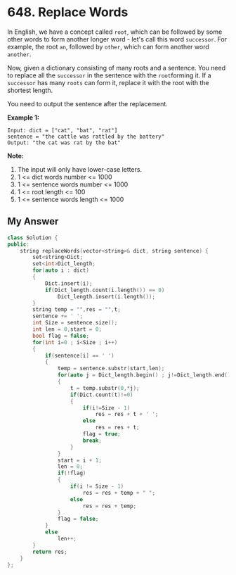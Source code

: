 # 648. Replace Words

In English, we have a concept called `root`, which can be followed by some other words to form another longer word - let's call this word `successor`. For example, the root `an`, followed by `other`, which can form another word `another`.

Now, given a dictionary consisting of many roots and a sentence. You need to replace all the `successor` in the sentence with the `root`forming it. If a `successor` has many `roots` can form it, replace it with the root with the shortest length.

You need to output the sentence after the replacement.

**Example 1:**

```
Input: dict = ["cat", "bat", "rat"]
sentence = "the cattle was rattled by the battery"
Output: "the cat was rat by the bat"
```



**Note:**

1. The input will only have lower-case letters.
2. 1 <= dict words number <= 1000
3. 1 <= sentence words number <= 1000
4. 1 <= root length <= 100
5. 1 <= sentence words length <= 1000



## My Answer

```c++
class Solution {
public:
    string replaceWords(vector<string>& dict, string sentence) {
        set<string>Dict;
        set<int>Dict_length;
        for(auto i : dict)
        {
            Dict.insert(i);
            if(Dict_length.count(i.length()) == 0)
                Dict_length.insert(i.length());
        }
        string temp = "",res = "",t;
        sentence += ' ';
        int Size = sentence.size();
        int len = 0,start = 0;
        bool flag = false;
        for(int i=0 ; i<Size ; i++)
        {
            if(sentence[i] == ' ')
            {
                temp = sentence.substr(start,len);
                for(auto j = Dict_length.begin() ; j!=Dict_length.end()&& *j<=temp.length() ; j++)
                {
                    t = temp.substr(0,*j);
                    if(Dict.count(t)!=0)
                    {
                        if(i!=Size - 1)
                            res = res + t + ' ';
                        else
                            res = res + t;
                        flag = true;
                        break;
                    }
                }
                start = i + 1;
                len = 0;
                if(!flag)
                {
                    if(i != Size - 1)
                        res = res + temp + " ";
                    else
                        res = res + temp;
                }
                flag = false;
            }
            else
                len++;
        }
        return res;
    }
};
```

